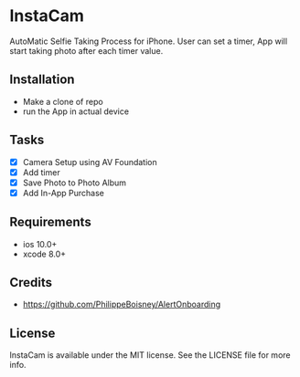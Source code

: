 # InstaCam
AutoMatic Selfie Taking Process for iPhone. User can set a timer, App will start taking photo after each timer value.

## Installation
- Make a clone of repo
- run the App in actual device


## Tasks

- [x] Camera Setup using AV Foundation
- [x] Add timer
- [x] Save Photo to Photo Album
- [x] Add In-App Purchase

## Requirements
- ios 10.0+
- xcode 8.0+

## Credits
- https://github.com/PhilippeBoisney/AlertOnboarding

## License
InstaCam is available under the MIT license. See the LICENSE file for more info.
